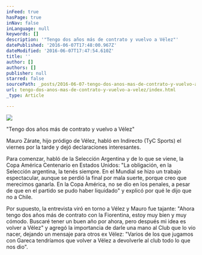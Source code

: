 ```yaml
---
inFeed: true
hasPage: true
inNav: false
inLanguage: null
keywords: []
description: '"Tengo dos años más de contrato y vuelvo a Vélez"'
datePublished: '2016-06-07T17:48:00.967Z'
dateModified: '2016-06-07T17:47:54.610Z'
title: ''
author: []
authors: []
publisher: null
starred: false
sourcePath: _posts/2016-06-07-tengo-dos-anos-mas-de-contrato-y-vuelvo-a-velez.md
url: tengo-dos-anos-mas-de-contrato-y-vuelvo-a-velez/index.html
_type: Article

---
```

![](https://the-grid-user-content.s3-us-west-2.amazonaws.com/68a00cbd-977a-4c7e-a4ce-a59fd84dc2a7.jpg)

"Tengo dos años más de contrato y vuelvo a Vélez"

Mauro Zárate, hijo pródigo de Vélez, habló en Indirecto (TyC Sports) el viernes por la tarde y dejó declaraciones interesantes.

Para comenzar, habló de la Selección Argentina y de lo que se viene, la Copa América Centenario en Estados Unidos: "La obligación, en la Selección argentina, la tenés siempre. En el Mundial se hizo un trabajo espectacular, aunque se perdió la final por mala suerte, porque creo que merecimos ganarla. En la Copa América, no se dio en los penales, a pesar de que en el partido se pudo haber liquidado" y explicó por qué le dijo que no a Chile.

Por supuesto, la entrevista viró en torno a Vélez y Mauro fue tajante: "Ahora tengo dos años más de contrato con la Fiorentina, estoy muy bien y muy cómodo. Buscaré tener un buen año por ahora, pero después mi idea es volver a Vélez" y agregó la importancia de darle una mano al Club que lo vio nacer, dejando un mensaje para otros ex Vélez: "Varios de los que jugamos con Gareca tendríamos que volver a Vélez a devolverle al club todo lo que nos dio".